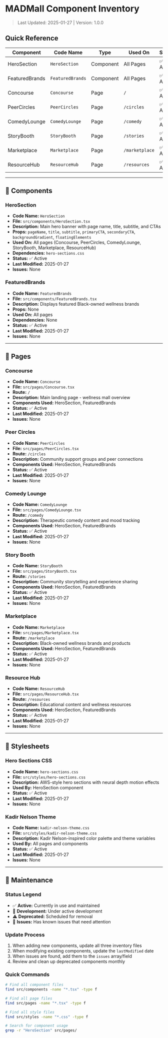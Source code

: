 # MADMall Component Inventory

> Last Updated: 2025-01-27 | Version: 1.0.0

## Quick Reference

| Component | Code Name | Type | Used On | Status | Issues |
|-----------|-----------|------|---------|--------|--------|
| HeroSection | `HeroSection` | Component | All Pages | ✅ Active | None |
| FeaturedBrands | `FeaturedBrands` | Component | All Pages | ✅ Active | None |
| Concourse | `Concourse` | Page | `/` | ✅ Active | None |
| PeerCircles | `PeerCircles` | Page | `/circles` | ✅ Active | None |
| ComedyLounge | `ComedyLounge` | Page | `/comedy` | ✅ Active | None |
| StoryBooth | `StoryBooth` | Page | `/stories` | ✅ Active | None |
| Marketplace | `Marketplace` | Page | `/marketplace` | ✅ Active | None |
| ResourceHub | `ResourceHub` | Page | `/resources` | ✅ Active | None |

---

## 🧩 Components

### HeroSection
- **Code Name:** `HeroSection`
- **File:** `src/components/HeroSection.tsx`
- **Description:** Main hero banner with page name, title, subtitle, and CTAs
- **Props:** `pageName`, `title`, `subtitle`, `primaryCTA`, `secondaryCTA`, `backgroundGradient`, `floatingElements`
- **Used On:** All pages (Concourse, PeerCircles, ComedyLounge, StoryBooth, Marketplace, ResourceHub)
- **Dependencies:** `hero-sections.css`
- **Status:** ✅ Active
- **Last Modified:** 2025-01-27
- **Issues:** None

### FeaturedBrands
- **Code Name:** `FeaturedBrands`
- **File:** `src/components/FeaturedBrands.tsx`
- **Description:** Displays featured Black-owned wellness brands
- **Props:** None
- **Used On:** All pages
- **Dependencies:** None
- **Status:** ✅ Active
- **Last Modified:** 2025-01-27
- **Issues:** None

---

## 📄 Pages

### Concourse
- **Code Name:** `Concourse`
- **File:** `src/pages/Concourse.tsx`
- **Route:** `/`
- **Description:** Main landing page - wellness mall overview
- **Components Used:** HeroSection, FeaturedBrands
- **Status:** ✅ Active
- **Last Modified:** 2025-01-27
- **Issues:** None

### Peer Circles
- **Code Name:** `PeerCircles`
- **File:** `src/pages/PeerCircles.tsx`
- **Route:** `/circles`
- **Description:** Community support groups and peer connections
- **Components Used:** HeroSection, FeaturedBrands
- **Status:** ✅ Active
- **Last Modified:** 2025-01-27
- **Issues:** None

### Comedy Lounge
- **Code Name:** `ComedyLounge`
- **File:** `src/pages/ComedyLounge.tsx`
- **Route:** `/comedy`
- **Description:** Therapeutic comedy content and mood tracking
- **Components Used:** HeroSection, FeaturedBrands
- **Status:** ✅ Active
- **Last Modified:** 2025-01-27
- **Issues:** None

### Story Booth
- **Code Name:** `StoryBooth`
- **File:** `src/pages/StoryBooth.tsx`
- **Route:** `/stories`
- **Description:** Community storytelling and experience sharing
- **Components Used:** HeroSection, FeaturedBrands
- **Status:** ✅ Active
- **Last Modified:** 2025-01-27
- **Issues:** None

### Marketplace
- **Code Name:** `Marketplace`
- **File:** `src/pages/Marketplace.tsx`
- **Route:** `/marketplace`
- **Description:** Black-owned wellness brands and products
- **Components Used:** HeroSection, FeaturedBrands
- **Status:** ✅ Active
- **Last Modified:** 2025-01-27
- **Issues:** None

### Resource Hub
- **Code Name:** `ResourceHub`
- **File:** `src/pages/ResourceHub.tsx`
- **Route:** `/resources`
- **Description:** Educational content and wellness resources
- **Components Used:** HeroSection, FeaturedBrands
- **Status:** ✅ Active
- **Last Modified:** 2025-01-27
- **Issues:** None

---

## 🎨 Stylesheets

### Hero Sections CSS
- **Code Name:** `hero-sections.css`
- **File:** `src/styles/hero-sections.css`
- **Description:** AWS-style hero sections with neural depth motion effects
- **Used By:** HeroSection component
- **Status:** ✅ Active
- **Last Modified:** 2025-01-27
- **Issues:** None

### Kadir Nelson Theme
- **Code Name:** `kadir-nelson-theme.css`
- **File:** `src/styles/kadir-nelson-theme.css`
- **Description:** Kadir Nelson-inspired color palette and theme variables
- **Used By:** All pages and components
- **Status:** ✅ Active
- **Last Modified:** 2025-01-27
- **Issues:** None

---

## 🔧 Maintenance

### Status Legend
- ✅ **Active:** Currently in use and maintained
- 🚧 **Development:** Under active development
- ⚠️ **Deprecated:** Scheduled for removal
- 🐛 **Issues:** Has known issues that need attention

### Update Process
1. When adding new components, update all three inventory files
2. When modifying existing components, update the `lastModified` date
3. When issues are found, add them to the `issues` array/field
4. Review and clean up deprecated components monthly

### Quick Commands
```bash
# Find all component files
find src/components -name "*.tsx" -type f

# Find all page files  
find src/pages -name "*.tsx" -type f

# Find all style files
find src/styles -name "*.css" -type f

# Search for component usage
grep -r "HeroSection" src/pages/
```